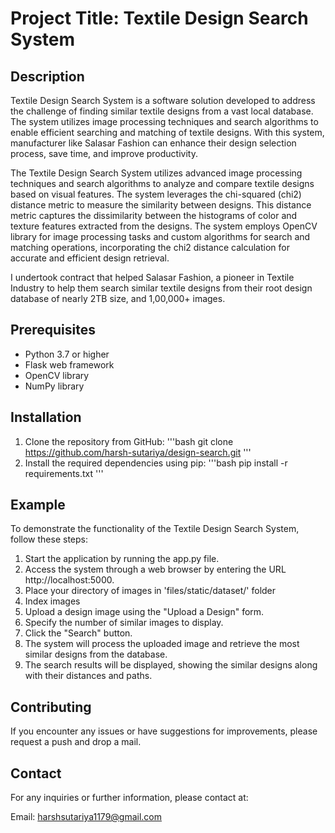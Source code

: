 # **Project Title: Textile Design Search System**

## Description
Textile Design Search System is a software solution developed to address the challenge of finding similar textile designs from a vast local database. The system utilizes image processing techniques and search algorithms to enable efficient searching and matching of textile designs. With this system, manufacturer like Salasar Fashion can enhance their design selection process, save time, and improve productivity.

The Textile Design Search System utilizes advanced image processing techniques and search algorithms to analyze and compare textile designs based on visual features. The system leverages the chi-squared (chi2) distance metric to measure the similarity between designs. This distance metric captures the dissimilarity between the histograms of color and texture features extracted from the designs. The system employs OpenCV library for image processing tasks and custom algorithms for search and matching operations, incorporating the chi2 distance calculation for accurate and efficient design retrieval.

I undertook contract that helped Salasar Fashion, a pioneer in Textile Industry to help them search similar textile designs from their root design database of nearly 2TB size, and 1,00,000+ images.

## Prerequisites
* Python 3.7 or higher
* Flask web framework
* OpenCV library
* NumPy library

## Installation
1. Clone the repository from GitHub:
   '''bash
   git clone https://github.com/harsh-sutariya/design-search.git
   '''
2. Install the required dependencies using pip:
   '''bash
   pip install -r requirements.txt
   '''

## Example
To demonstrate the functionality of the Textile Design Search System, follow these steps:

1. Start the application by running the app.py file.
2. Access the system through a web browser by entering the URL http://localhost:5000.
3. Place your directory of images in 'files/static/dataset/' folder
4. Index images
5. Upload a design image using the "Upload a Design" form.
6. Specify the number of similar images to display.
7. Click the "Search" button.
8. The system will process the uploaded image and retrieve the most similar designs from the database.
9. The search results will be displayed, showing the similar designs along with their distances and paths.

## Contributing
If you encounter any issues or have suggestions for improvements, please request a push and drop a mail.

## Contact
For any inquiries or further information, please contact at:

Email: harshsutariya1179@gmail.com
